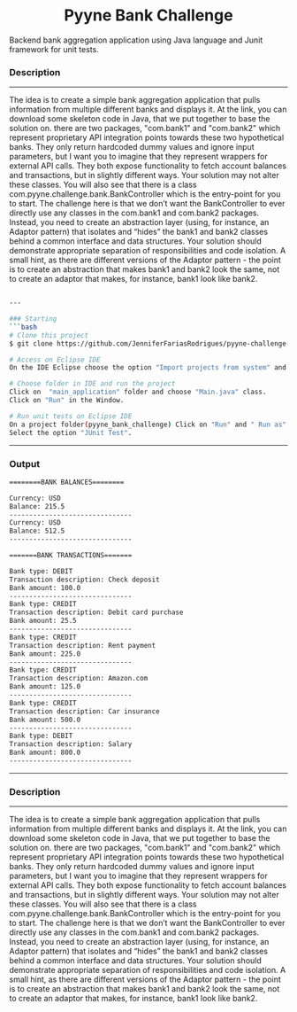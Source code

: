 <h1 align="center">Pyyne Bank Challenge</h1>
<p align="center">
</p>
Backend bank aggregation application using Java language and Junit framework for unit tests.


### Description 
---
 The idea is to create a simple bank aggregation application that pulls information from multiple different banks and displays it. At the link, you can download some skeleton code in Java, that we put together to base the solution on.
there are two packages, "com.bank1" and "com.bank2" which represent proprietary API integration points towards these two hypothetical banks. They only return hardcoded dummy values and ignore input parameters, but I want you to imagine that they represent wrappers for external API calls. They both expose functionality to fetch account balances and transactions, but in slightly different ways. Your solution may not alter these classes.
You will also see that there is a class com.pyyne.challenge.bank.BankController which is the entry-point for you to start.
The challenge here is that we don’t want the BankController to ever directly use any classes in the com.bank1 and com.bank2 packages. Instead, you need to create an abstraction layer (using, for instance, an Adaptor pattern) that isolates and “hides” the bank1 and bank2 classes behind a common interface and data structures. Your solution should demonstrate appropriate separation of responsibilities and code isolation. A small hint, as there are different versions of the Adaptor pattern - the point is to create an abstraction that makes bank1 and bank2 look the same, not to create an adaptor that makes, for instance, bank1 look like bank2.

```bash

---

### Starting
```bash
# Clone this project
$ git clone https://github.com/JenniferFariasRodrigues/pyyne-challenge-bank.git

# Access on Eclipse IDE
On the IDE Eclipse choose the option "Import projects from system" and choose the project on folder.

# Choose folder in IDE and run the project
Click on  "main_application" folder and choose "Main.java" class.
Click on "Run" in the Window.

# Run unit tests on Eclipse IDE
On a project folder(pyyne_bank_challenge) Click on "Run" and " Run as". 
Select the option "JUnit Test".

```

---
### Output
```bash
========BANK BALANCES========

Currency: USD
Balance: 215.5
-------------------------------
Currency: USD
Balance: 512.5
-------------------------------

=======BANK TRANSACTIONS=======

Bank type: DEBIT
Transaction description: Check deposit
Bank amount: 100.0
-------------------------------
Bank type: CREDIT
Transaction description: Debit card purchase
Bank amount: 25.5
-------------------------------
Bank type: CREDIT
Transaction description: Rent payment
Bank amount: 225.0
-------------------------------
Bank type: CREDIT
Transaction description: Amazon.com
Bank amount: 125.0
-------------------------------
Bank type: CREDIT
Transaction description: Car insurance
Bank amount: 500.0
-------------------------------
Bank type: DEBIT
Transaction description: Salary
Bank amount: 800.0
-------------------------------

```

---
### Description 
---
 The idea is to create a simple bank aggregation application that pulls information from multiple different banks and displays it. At the link, you can download some skeleton code in Java, that we put together to base the solution on.
there are two packages, "com.bank1" and "com.bank2" which represent proprietary API integration points towards these two hypothetical banks. They only return hardcoded dummy values and ignore input parameters, but I want you to imagine that they represent wrappers for external API calls. They both expose functionality to fetch account balances and transactions, but in slightly different ways. Your solution may not alter these classes.
You will also see that there is a class com.pyyne.challenge.bank.BankController which is the entry-point for you to start.
The challenge here is that we don’t want the BankController to ever directly use any classes in the com.bank1 and com.bank2 packages. Instead, you need to create an abstraction layer (using, for instance, an Adaptor pattern) that isolates and “hides” the bank1 and bank2 classes behind a common interface and data structures. Your solution should demonstrate appropriate separation of responsibilities and code isolation. A small hint, as there are different versions of the Adaptor pattern - the point is to create an abstraction that makes bank1 and bank2 look the same, not to create an adaptor that makes, for instance, bank1 look like bank2.

```

